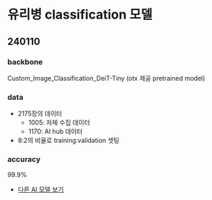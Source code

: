 # 유리병 classification 모델
<a name="top"></a>
## 240110
### backbone
Custom_Image_Classification_DeiT-Tiny (otx 제공 pretrained model)
### data
- 2175장의 데이터
  - 1005: 자체 수집 데이터
  - 1170: AI hub 데이터
- 8:2의 비율로 training:validation 셋팅
### accuracy
99.9%

 - [다른 AI 모델 보기](../../../README.md#used-ai-model)

<!-- ## 240104
### backbone
Custom_Image_Classification_EfficientNet-V2-S (otx 제공 pretrained model)
### data
- 1000장의 데이터
  - 500장: 자체 수집 데이터
  - 500장: AI hub 데이터
- 8:2의 비율로 training:validation 셋팅
### accuracy
97.0% -->

